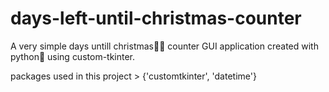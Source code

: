 # days-left-until-christmas-counter

A very simple days untill christmas🎄🎅 counter GUI application created with python🐍 using custom-tkinter.

packages used in this project > {'customtkinter', 'datetime'}
